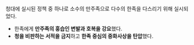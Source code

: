 청대에 실시된 정책 중 하나로 소수의 만주족으로 다수의 한족을 다스리기 위해 실시되었다.
* 한족에게 **만주족의 훙습인 변발과 호복을 강요**했다.
* **청을 비판하는 서적을 금지**하고 **한족 중심의 중화사상을 탄압**했다.
